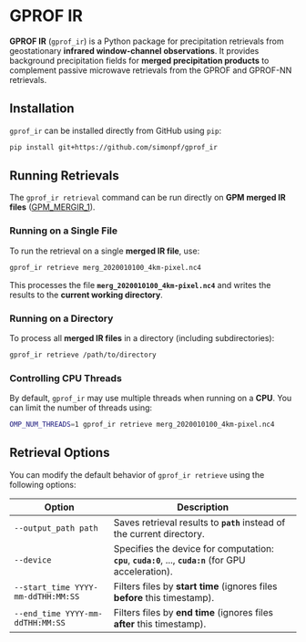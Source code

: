 # GPROF IR

**GPROF IR** (`gprof_ir`) is a Python package for precipitation retrievals from geostationary **infrared window-channel observations**. It provides background precipitation fields for **merged precipitation products** to complement passive microwave retrievals from the GPROF and GPROF-NN retrievals.

## Installation

`gprof_ir` can be installed directly from GitHub using `pip`:

```sh
pip install git+https://github.com/simonpf/gprof_ir
```

## Running Retrievals

The `gprof_ir retrieval` command can be run directly on  **GPM merged IR files** ([GPM_MERGIR_1](https://disc.gsfc.nasa.gov/datasets/GPM_MERGIR_1/summary)).

### Running on a Single File

To run the retrieval on a single **merged IR file**, use:

```sh
gprof_ir retrieve merg_2020010100_4km-pixel.nc4
```

This processes the file **`merg_2020010100_4km-pixel.nc4`** and writes the results to the **current working directory**.

### Running on a Directory

To process all **merged IR files** in a directory (including subdirectories):

```sh
gprof_ir retrieve /path/to/directory
```

### Controlling CPU Threads

By default, `gprof_ir` may use multiple threads when running on a **CPU**. You can limit the number of threads using:

```sh
OMP_NUM_THREADS=1 gprof_ir retrieve merg_2020010100_4km-pixel.nc4
```

## Retrieval Options

You can modify the default behavior of `gprof_ir retrieve` using the following options:

| Option | Description |
|--------|-------------|
| `--output_path path` | Saves retrieval results to **`path`** instead of the current directory. |
| `--device` | Specifies the device for computation: **`cpu`**, **`cuda:0`**, ..., **`cuda:n`** (for GPU acceleration). |
| `--start_time YYYY-mm-ddTHH:MM:SS` | Filters files by **start time** (ignores files **before** this timestamp). |
| `--end_time YYYY-mm-ddTHH:MM:SS` | Filters files by **end time** (ignores files **after** this timestamp). |


